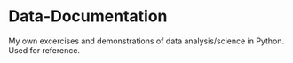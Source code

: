 # Data-Documentation

My own excercises and demonstrations of data analysis/science in Python. Used for reference.
